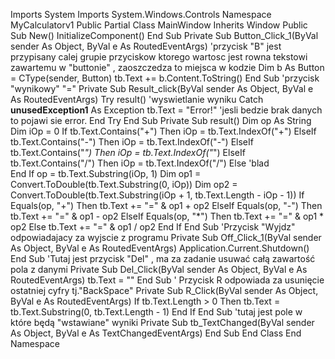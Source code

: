 Imports System
Imports System.Windows.Controls
Namespace MyCalculatorv1
    Public Partial Class MainWindow
        Inherits Window
        Public Sub New()
            InitializeComponent()
        End Sub
        Private Sub Button_Click_1(ByVal sender As Object, ByVal e As RoutedEventArgs)
            'przycisk "B" jest przypisany calej grupie przyciskow ktorego wartosc jest rowna tekstowi zawartemu w "buttonie" , zaoszczedza to miejsca w kodzie
            Dim b As Button = CType(sender, Button)
            tb.Text += b.Content.ToString()
        End Sub
        'przycisk "wynikowy" "="
        Private Sub Result_click(ByVal sender As Object, ByVal e As RoutedEventArgs)
            Try
                result() 'wyswietlanie wyniku
            Catch __unusedException1__ As Exception
                tb.Text = "Error!" 'jesli bedzie brak danych to pojawi sie error.
            End Try
        End Sub
        Private Sub result()
            Dim op As String
            Dim iOp = 0
            If tb.Text.Contains("+") Then
                iOp = tb.Text.IndexOf("+")
            ElseIf tb.Text.Contains("-") Then
                iOp = tb.Text.IndexOf("-")
            ElseIf tb.Text.Contains("*") Then
                iOp = tb.Text.IndexOf("*")
            ElseIf tb.Text.Contains("/") Then
                iOp = tb.Text.IndexOf("/")
            Else
                'blad  
            End If
            op = tb.Text.Substring(iOp, 1)
            Dim op1 = Convert.ToDouble(tb.Text.Substring(0, iOp))
            Dim op2 = Convert.ToDouble(tb.Text.Substring(iOp + 1, tb.Text.Length - iOp - 1))
            If Equals(op, "+") Then
                tb.Text += "=" & op1 + op2
            ElseIf Equals(op, "-") Then
                tb.Text += "=" & op1 - op2
            ElseIf Equals(op, "*") Then
                tb.Text += "=" & op1 * op2
            Else
                tb.Text += "=" & op1 / op2
            End If
        End Sub
        'Przycisk "Wyjdz" odpowiadajacy za wyjscie z programu
        Private Sub Off_Click_1(ByVal sender As Object, ByVal e As RoutedEventArgs)
            Application.Current.Shutdown()
        End Sub
        'Tutaj jest przycisk "Del" , ma za zadanie usuwać całą zawartość pola z danymi
        Private Sub Del_Click(ByVal sender As Object, ByVal e As RoutedEventArgs)
            tb.Text = ""
        End Sub
        ' Przycisk R odpowiada za usunięcie ostatniej cyfry tj."BackSpace"
        Private Sub R_Click(ByVal sender As Object, ByVal e As RoutedEventArgs)
            If tb.Text.Length > 0 Then
                tb.Text = tb.Text.Substring(0, tb.Text.Length - 1)
            End If
        End Sub
        'tutaj jest pole w które będą "wstawiane" wyniki
        Private Sub tb_TextChanged(ByVal sender As Object, ByVal e As TextChangedEventArgs)
        End Sub
    End Class
End Namespace

